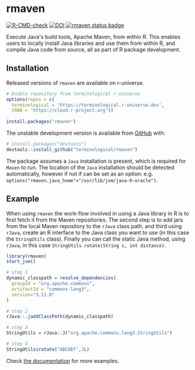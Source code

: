 # rmaven

<!-- badges: start -->
[![R-CMD-check](https://github.com/terminological/rmaven/actions/workflows/R-CMD-check.yaml/badge.svg)](https://github.com/terminological/rmaven/actions/workflows/R-CMD-check.yaml)
[![DOI](https://zenodo.org/badge/525325654.svg)](https://zenodo.org/badge/latestdoi/525325654)
[![rmaven status badge](https://terminological.r-universe.dev/badges/rmaven)](https://terminological.r-universe.dev)
<!-- badges: end -->

Execute Java's build tools, Apache Maven, from within R. This enables users to locally install Java libraries and use them from within R, and compile Java code from source, all as part
of R package development.

## Installation

Released versions of `rmaven` are available on r-universe.

```r
# Enable repository from terminological r-universe
options(repos = c(
  terminological = 'https://terminological.r-universe.dev',
  CRAN = 'https://cloud.r-project.org'))
  
install.packages("rmaven")
```

The unstable development version is available from [GitHub](https://github.com/)
with:

``` r
# install.packages("devtools")
devtools::install_github("terminological/rmaven")
```

The package assumes a `Java` installation is present, which is required for
`Maven` to run. The location of the `Java` installation should be detected
automatically, however if not if can be set as an option: e.g.
`options("rmaven.java_home"="/usr/lib/jvm/java-9-oracle")`.

## Example

When using `rmaven` the work-flow involved in using a Java library in R is to
first fetch it from the Maven repositories. The second step is to add jars from
the local Maven repository to the `rJava` class path, and third using `rJava`,
create an R interface to the Java class you want to use (in this case the
`StringUtils` class). Finally you can call the static Java method, using
`rJava`, in this case `StringUtils.rotate(String s, int distance)`.

```R
library(rmaven)
start_jvm()

# step 1
dynamic_classpath = resolve_dependencies(
  groupId = "org.apache.commons", 
  artifactId = "commons-lang3", 
  version="3.12.0"
)

# step 2
rJava::.jaddClassPath(dynamic_classpath)

# step 3
StringUtils = rJava::J("org.apache.commons.lang3.StringUtils")

# step 4
StringUtils$rotate("ABCDEF",3L)
```

Check [the documentation](https://terminological.github.io/rmaven/) for more
examples.
